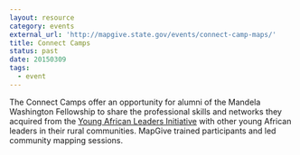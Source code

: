 ```yaml
---
layout: resource
category: events
external_url: 'http://mapgive.state.gov/events/connect-camp-maps/'
title: Connect Camps
status: past
date: 20150309
tags:
  - event
---
```


The Connect Camps offer an opportunity for alumni of the Mandela Washington Fellowship to share the professional skills and networks they acquired from the <a href="https://youngafricanleaders.state.gov/washington-fellowship/" target="_blank">Young African Leaders Initiative</a> with other young African leaders in their rural communities. MapGive trained participants and led community mapping sessions.
